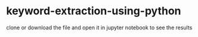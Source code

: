 # keyword-extraction-using-python
clone or download the file and open it in jupyter notebook to see the results
